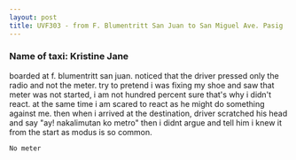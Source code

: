 ```yaml
---
layout: post
title: UVF303 - from F. Blumentritt San Juan to San Miguel Ave. Pasig
---
```


### Name of taxi: Kristine Jane

boarded at f. blumentritt san juan. noticed that the driver pressed only the radio and not the meter. try to pretend i was fixing my shoe and saw that meter was not started, i am not hundred percent sure that's why i didn't react. at the same time i am scared to react as he might do something against me. then when i arrived at the destination, driver scratched his head and say "ay! nakalimutan ko metro" then i didnt argue and tell him i knew it from the start as modus is so common. 

```No meter```
